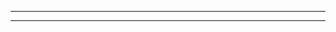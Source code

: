 *****************************************
<?php
echo "PHP " . __FILE__ . "\n";
?>
*****************************************
